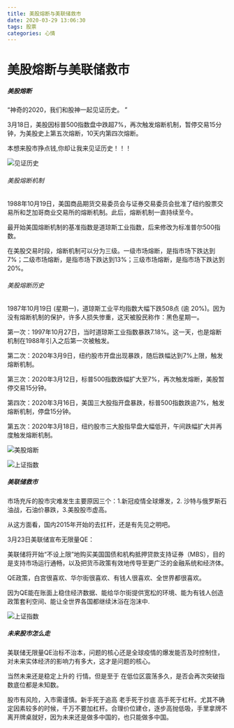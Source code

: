```yaml
---
title: 美股熔断与美联储救市
date: 2020-03-29 13:06:30
tags: 股票
categories: 心情
---
```

# 美股熔断与美联储救市

##### 美股熔断

“神奇的2020，我们和股神一起见证历史。 ”

3月18日，美股因标普500指数盘中跌超7%，再次触发熔断机制，暂停交易15分钟，为美股史上第五次熔断，10天内第四次熔断。

本想来股市挣点钱,你却让我来见证历史！！！
	
![见证历史](/images/gupiao_jianzhenglishi.png)

<!-- more -->

###### 美股熔断机制

1988年10月19日，美国商品期货交易委员会与证券交易委员会批准了纽约股票交易所和芝加哥商业交易所的熔断机制。此后，熔断机制一直持续至今。

最开始美国熔断机制的基准指数是道琼斯工业指数，后来修改为标准普尔500指数。

在美股交易时段，熔断机制可以分为三级。一级市场熔断，是指市场下跌达到7%；二级市场熔断，是指市场下跌达到13%；三级市场熔断，是指市场下跌达到20%。

###### 美股熔断历史

1987年10月19日 (星期一)，道琼斯工业平均指数大幅下跌508点 (逾 20%)。因为没有熔断机制的保护，许多人损失惨重，这天被股民称作：黑色星期一。

第一次：1997年10月27日，当时道琼斯工业指数暴跌7.18%。这一天，也是熔断机制在1988年引入之后第一次被触发。

第二次：2020年3月9日，纽约股市开盘出现暴跌，随后跌幅达到7%上限，触发熔断机制。
	
第三次：2020年3月12日，标普500指数跌幅扩大至7%，再次触发熔断，美股暂停交易15分钟。
	
第四次：2020年3月16日，美国三大股指开盘暴跌，标普500指数跌逾7%，触发熔断机制，停盘15分钟。

第五次：2020年3月18日，纽约股市三大股指早盘大幅低开，午间跌幅扩大并再度触发熔断机制。


![美股熔断](/images/gupiao_rongduan.png)
	
![上证指数](/images/gupiao_shangzheng.png)


##### 美联储救市

市场充斥的股市灾难发生主要原因三个：1.新冠疫情全球爆发，2. 沙特与俄罗斯石油战，石油价暴跌，3.美股股市虚高。

从这方面看，国内2015年开始的去扛杆，还是有先见之明吧。
	
3月23日美联储宣布无限量QE：
	
美联储将开始“不设上限”地购买美国国债和机构抵押贷款支持证券（MBS），目的是支持市场运行通畅，以及把货币政策有效地传导至更广泛的金融系统和经济体。

QE政策，白宫很喜欢、华尔街很喜欢、有钱人很喜欢、全世界都很喜欢。
	
因为QE能在账面上稳住经济数据、能给华尔街提供宽松的环境、能为有钱人创造政策套利空间、能让全世界各国都继续沐浴在泡沫中.
	
	
![上证指数](/images/guiao_baoweier.png)
	
##### 未来股市怎么走

美联储无限量QE治标不治本，问题的核心还是全球疫情的爆发能否及时控制住，对未来实体经济的影响力有多大，这才是问题的核心。

当然未来还是稳定上升的 行情。但是至于 在低位区震荡多久，是否会再次突破指数底位都是未知数。

股市有风险，入市需谨慎。新手死于追高 老手死于抄底 高手死于杠杆。尤其不确定因素较多的时候，千万不要加杠杆。合理价位建仓，逐步高抛低吸，手里拿牌不离开牌桌就好，因为未来还是做多中国的，也只能做多中国。	
	


